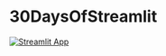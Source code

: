 # 30DaysOfStreamlit

[![Streamlit App](https://static.streamlit.io/badges/streamlit_badge_black_white.svg)](https://share.streamlit.io/streamlit/30days/)
